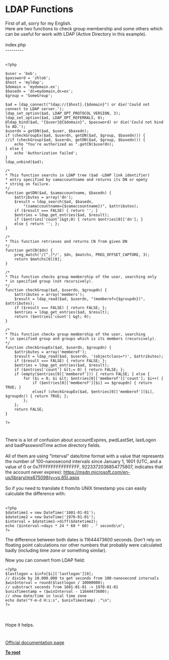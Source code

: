 # LDAP Functions



First of all, sorry for my English.<br>Here are two functions to check group membership and some others which can be useful for work with LDAP (Active Directory in this example).<br><br>index.php<br>---------<br><br>

```
<?php

$user = 'bob';
$password = 'zhlob';
$host = 'myldap';
$domain = 'mydomain.ex';
$basedn = 'dc=mydomain,dc=ex';
$group = 'SomeGroup';

$ad = ldap_connect("ldap://{$host}.{$domain}") or die('Could not connect to LDAP server.');
ldap_set_option($ad, LDAP_OPT_PROTOCOL_VERSION, 3);
ldap_set_option($ad, LDAP_OPT_REFERRALS, 0);
@ldap_bind($ad, "{$user}@{$domain}", $password) or die('Could not bind to AD.');
$userdn = getDN($ad, $user, $basedn);
if (checkGroupEx($ad, $userdn, getDN($ad, $group, $basedn))) {
//if (checkGroup($ad, $userdn, getDN($ad, $group, $basedn))) {
    echo "You're authorized as ".getCN($userdn);
} else {
    echo 'Authorization failed';
}
ldap_unbind($ad);

/*
* This function searchs in LDAP tree ($ad -LDAP link identifier)
* entry specified by samaccountname and returns its DN or epmty
* string on failure.
*/
function getDN($ad, $samaccountname, $basedn) {
    $attributes = array('dn');
    $result = ldap_search($ad, $basedn,
        "(samaccountname={$samaccountname})", $attributes);
    if ($result === FALSE) { return ''; }
    $entries = ldap_get_entries($ad, $result);
    if ($entries['count']&gt;0) { return $entries[0]['dn']; }
    else { return ''; };
}

/*
* This function retrieves and returns CN from given DN
*/
function getCN($dn) {
    preg_match('/[^,]*/', $dn, $matchs, PREG_OFFSET_CAPTURE, 3);
    return $matchs[0][0];
}

/*
* This function checks group membership of the user, searching only
* in specified group (not recursively).
*/
function checkGroup($ad, $userdn, $groupdn) {
    $attributes = array('members');
    $result = ldap_read($ad, $userdn, "(memberof={$groupdn})", $attributes);
    if ($result === FALSE) { return FALSE; };
    $entries = ldap_get_entries($ad, $result);
    return ($entries['count'] &gt; 0);
}

/*
* This function checks group membership of the user, searching
* in specified group and groups which is its members (recursively).
*/
function checkGroupEx($ad, $userdn, $groupdn) {
    $attributes = array('memberof');
    $result = ldap_read($ad, $userdn, '(objectclass=*)', $attributes);
    if ($result === FALSE) { return FALSE; };
    $entries = ldap_get_entries($ad, $result);
    if ($entries['count'] &lt;= 0) { return FALSE; };
    if (empty($entries[0]['memberof'])) { return FALSE; } else {
        for ($i = 0; $i &lt; $entries[0]['memberof']['count']; $i++) {
            if ($entries[0]['memberof'][$i] == $groupdn) { return TRUE; }
            elseif (checkGroupEx($ad, $entries[0]['memberof'][$i], $groupdn)) { return TRUE; };
        };
    };
    return FALSE;
}

?>
```
  

#

There is a lot of confusion about accountExpires, pwdLastSet, lastLogon and badPasswordTime active directory fields.<br><br>All of them are using "Interval" date/time format with a value that represents the number of 100-nanosecond intervals since January 1, 1601 (UTC, and a value of 0 or 0x7FFFFFFFFFFFFFFF, 9223372036854775807, indicates that the account never expires): https://msdn.microsoft.com/en-us/library/ms675098(v=vs.85).aspx<br><br>So if you need to translate it from/to UNIX timestamp you can easily calculate the difference with:<br><br>

```
<?php
$datetime1 = new DateTime('1601-01-01');
$datetime2 = new DateTime('1970-01-01');
$interval = $datetime1->diff($datetime2);
echo ($interval->days * 24 * 60 * 60) . " seconds\n";
?>
```


The difference between both dates is 11644473600 seconds. Don't rely on floating point calculations nor other numbers that probably were calculated badly (including time zone or something similar).

Now you can convert from LDAP field:



```
<?php
$lastlogon = $info[$i]['lastlogon'][0];
// divide by 10.000.000 to get seconds from 100-nanosecond intervals
$winInterval = round($lastlogon / 10000000);
// substract seconds from 1601-01-01 -> 1970-01-01
$unixTimestamp = ($winInterval - 11644473600);
// show date/time in local time zone
echo date("Y-m-d H:i:s", $unixTimestamp) ."\n";
?>
```
<br><br>Hope it helps.  

#

[Official documentation page](https://www.php.net/manual/en/ref.ldap.php)

**[To root](/README.md)**